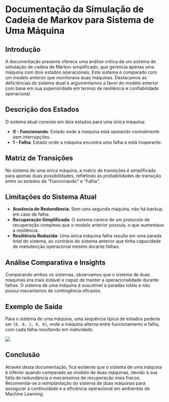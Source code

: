 # Documentação da Simulação de Cadeia de Markov para Sistema de Uma Máquina

## Introdução

A documentação presente oferece uma análise crítica de um sistema de simulação de cadeia de Markov simplificado, que gerencia apenas uma máquina com dois estados operacionais. Este sistema é comparado com um modelo anterior que monitorava duas máquinas. Destacamos as deficiências do sistema atual e argumentamos a favor do modelo anterior com base em sua superioridade em termos de resiliência e confiabilidade operacional.

## Descrição dos Estados

O sistema atual consiste em dois estados para uma única máquina:

- **0 - Funcionando**: Estado onde a máquina está operando normalmente sem interrupções.
- **1 - Falha**: Estado onde a máquina encontra uma falha e está inoperante.

## Matriz de Transições

No sistema de uma única máquina, a matriz de transições é simplificada para apenas duas possibilidades, refletindo as probabilidades de transição entre os estados de "Funcionando" e "Falha".

## Limitações do Sistema Atual

- **Ausência de Redundância**: Sem uma segunda máquina, não há backup em caso de falha.
- **Recuperação Simplificada**: O sistema carece de um protocolo de recuperação complexo que o modelo anterior possuía, o que aumentava a resiliência.
- **Resiliência Reduzida**: Uma única máquina falha resulta em uma parada total do sistema, ao contrário do sistema anterior que tinha capacidade de manutenção operacional mesmo durante falhas.

## Análise Comparativa e Insights

Comparando ambos os sistemas, observamos que o sistema de duas máquinas era mais estável e capaz de manter a operacionalidade durante falhas. O sistema de uma máquina é suscetível a paradas totais e não possui mecanismos de contingência eficazes.

## Exemplo de Saída

Para o sistema de uma máquina, uma sequência típica de estados poderia ser `[0, 0, 1, 0, 0]`, onde a máquina alterna entre funcionamento e falha, com cada falha resultando em inatividade.

<img src="https://imgur.com/9PnNphB.png"/>

## Conclusão

Através desta documentação, fica evidente que o sistema de uma máquina é inferior quando comparado ao modelo de duas máquinas, devido à sua falta de redundância e mecanismos de recuperação mais fracos. Recomenda-se a reimplantação do sistema de duas máquinas para assegurar a continuidade e a eficiência operacional em ambientes de Machine Learning.
